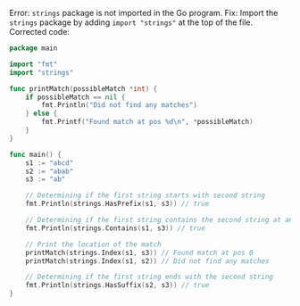 Error: `strings` package is not imported in the Go program.
Fix: Import the `strings` package by adding `import "strings"` at the top of the file.
Corrected code:
```go
package main

import "fmt"
import "strings"

func printMatch(possibleMatch *int) {
	if possibleMatch == nil {
		fmt.Println("Did not find any matches")
	} else {
		fmt.Printf("Found match at pos %d\n", *possibleMatch)
	}
}

func main() {
	s1 := "abcd"
	s2 := "abab"
	s3 := "ab"

	// Determining if the first string starts with second string
	fmt.Println(strings.HasPrefix(s1, s3)) // true

	// Determining if the first string contains the second string at any location
	fmt.Println(strings.Contains(s1, s3)) // true

	// Print the location of the match
	printMatch(strings.Index(s1, s3)) // Found match at pos 0
	printMatch(strings.Index(s1, s2)) // Did not find any matches

	// Determining if the first string ends with the second string
	fmt.Println(strings.HasSuffix(s2, s3)) // true
}
```
